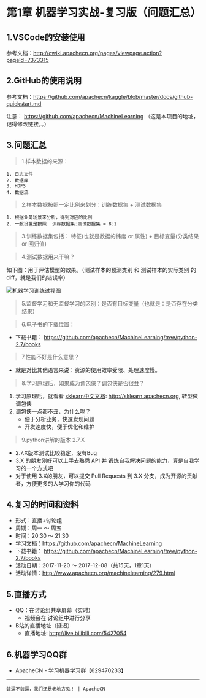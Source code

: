 # 第1章 机器学习实战-复习版（问题汇总）

## 1.VSCode的安装使用

参考文档：http://cwiki.apachecn.org/pages/viewpage.action?pageId=7373315

## 2.GitHub的使用说明

参考文档：https://github.com/apachecn/kaggle/blob/master/docs/github-quickstart.md

注意： https://github.com/apachecn/MachineLearning （这是本项目的地址，记得修改链接。。）

## 3.问题汇总

> 1.样本数据的来源：

    1. 日志文件
    2. 数据库
    3. HDFS
    4. 数据流

> 2.样本数据按照一定比例来划分：训练数据集 + 测试数据集 

    1. 根据业务场景来分析，得到对应的比例
    2. 一般设置是按照  训练数据集:测试数据集 = 8:2

> 3.训练数据集包括： 特征(也就是数据的纬度 or 属性) + 目标变量(分类结果 or 回归值)

> 4.测试数据用来干嘛？

如下图：用于评估模型的效果。（测试样本的预测类别 和 测试样本的实际类别 的diff，就是我们的错误率）

![机器学习训练过程图](../images/1.MLFoundation/机器学习基础训练过程.jpg)

> 5.监督学习和无监督学习的区别：是否有目标变量（也就是：是否存在分类结果）

> 6.电子书的下载位置：

* 下载书籍： https://github.com/apachecn/MachineLearning/tree/python-2.7/books

> 7.性能不好是什么意思？

* 就是对比其他语言来说：资源的使用效率受限、处理速度慢。

> 8.学习原理后，如果成为调包侠？调包侠是否很丑？

1. 学习原理后，就看看 [sklearn中文文档](http://sklearn.apachecn.org/): http://sklearn.apachecn.org, 转型做调包侠
2. 调包侠一点都不丑，为什么呢？
    * 便于分析业务，快速发现问题
    * 开发速度快，便于优化和维护

> 9.python讲解的版本 2.7.X

* 2.7.X版本测试比较稳定，没有Bug
* 3.X 的朋友刚好可以上手去熟悉 API 并 锻炼自我解决问题的能力，算是自我学习的一个方式吧
* 对于使用 3.X的朋友，可以提交 Pull Requests 到 3.X 分支，成为开源的贡献者，方便更多的人学习你的代码

## 4.复习的时间和资料

* 形式：直播+讨论组
* 周期：周一 ～ 周五
* 时间：20:30 ～ 21:30
* 学习文档：https://github.com/apachecn/MachineLearning
* 下载书籍： https://github.com/apachecn/MachineLearning/tree/python-2.7/books
* 活动日期：2017-11-20 ～ 2017-12-08（共15天，1章1天）
* 活动详情：http://www.apachecn.org/machinelearning/279.html

## 5.直播方式

* QQ：在讨论组共享屏幕（实时）
    * 视频会在 讨论组中进行分享
* B站的直播地址（延迟）
    * 直播地址: http://live.bilibili.com/5427054

## 6.机器学习QQ群

* ApacheCN - 学习机器学习群【629470233】

***

`装逼不装逼，我们还是老地方见！ | ApacheCN`
